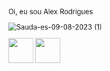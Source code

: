 Oi, eu sou Alex Rodrigues

![Sauda-es-09-08-2023 (1)](https://github.com/alexrodriguesp/alexrodriguesp/assets/23188818/66bcaa4f-61bd-4230-aa41-d001d682616b)

<div>
  <img height="50" width="50" src="https://cdn.jsdelivr.net/gh/devicons/devicon/icons/python/python-original.svg" />
  <img height="50" width="50" src="https://cdn.jsdelivr.net/gh/devicons/devicon/icons/html5/html5-original.svg" />
</div>

